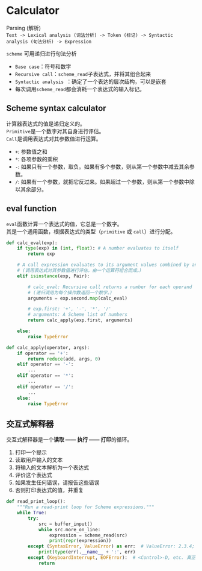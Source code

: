 # Calculator
Parsing (解析)  
`Text -> Lexical analysis (词法分析) -> Token (标记) -> Syntactic analysis (句法分析) -> Expression`

`scheme` 可用递归进行句法分析
- `Base case`：符号和数字
- `Recursive call`：`scheme_read`子表达式，并将其组合起来
- `Syntactic analysis `：确定了一个表达的层次结构，可以是嵌套
- 每次调用`scheme_read`都会消耗一个表达式的输入标记。
  
## Scheme syntax calculator
计算器表达式的值是递归定义的。  
`Primitive`是一个数字对其自身进行评估。  
`Call`是调用表达式对其参数值进行运算。
- `+`: 参数值之和
- `*`: 各项参数的乘积
- `-`: 如果只有一个参数，取负。如果有多个参数，则从第一个参数中减去其余参数。
- `/`: 如果有一个参数，就把它反过来。如果超过一个参数，则从第一个参数中除以其余部分。
    
## eval function

`eval`函数计算一个表达式的值，它总是一个数字。   
其是一个通用函数，根据表达式的类型（`primitive` 或 `call`）进行分配。
  
```python
def calc_eval(exp):
    if type(exp) in (int, float): # A number evaluates to itself
        return exp

    # A call expression evaluates to its argument values combined by an operator 
    # (调用表达式对其参数值进行评估，由一个运算符组合而成。)
    elif isinstance(exp, Pair):  

        # calc_eval: Recursive call returns a number for each operand 
        # (递归调用为每个操作数返回一个数字。)
        arguments = exp.second.map(calc_eval)  

        # exp.first: '+', '-', '*', '/'
        # arguments: A Scheme list of numbers
        return calc_apply(exp.first, arguments)

    else:
        raise TypeError

def calc_apply(operator, args):
    if operator == '+':
        return reduce(add, args, 0)
    elif operator == '-':
        ...
    elif operator == '*':
        ...
    elif operator == '/':
        ...
    else:
        raise TypeError
```

## 交互式解释器
交互式解释器是一个**读取 —— 执行 —— 打印**的循环。
1. 打印一个提示
2. 读取用户输入的文本
3. 将输入的文本解析为一个表达式
4. 评价这个表达式
5. 如果发生任何错误，请报告这些错误
6. 否则打印表达式的值，并重复

```python
def read_print_loop():
    """Run a read-print loop for Scheme expressions."""
    while True:
        try:
            src = buffer_input()
            while src.more_on_line:
                expression = scheme_read(src)
                print(repr(expression))
        except (SyntaxError, ValueError) as err:  # ValueError: 2.3.4; SyntaxError: 额外的‘)’
            print(type(err).__name__ + ':', err)
        except (KeyboardInterrupt, EOFError):  # <Control>-D, etc. 真正的停止方式
            return
```

